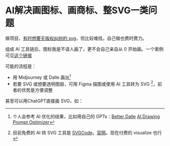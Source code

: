 # AI解决画图标、画商标、整SVG一类问题

<script setup>
    import TQ from "../../../public/three_question.vue";
</script>

[//]: # (TODO：embed jike)
做项目，[有时想要无版权纠纷的 svg](https://m.okjike.com/originalPosts/64119eac45b1c44fea7bd84f?s=ewoidSI6ICI1ZWUwNzM1OWNjZTJmNDAwMTcwMzkyYmIiCn0=)，但比较难找，自己做也费时费力。

组成 AI 工具链后，图标我是不请人画了，更不会自己亲自从 0 开始画。一个案例可见[这个链接](https://m.okjike.com/originalPosts/65cebceb3624666324bcdf24?s=ewoidSI6ICI1ZWUwNzM1OWNjZTJmNDAwMTcwMzkyYmIiCn0=)

可能的流程是：

- 用 Midjourney 或 Dalle 画出[^2]
- 若要 SVG 或想要透明图层，可用 Figma 描图或使用 AI 工具转为 SVG [^1]，前者的优势是方便调整

甚至可以用ChatGPT直接画 SVG，如：

<TQ />


[^1]: 目前免费的 AI 转 SVG 工具是 [SVGCode](https://github.com/tomayac/SVGcode)，[官网](https://svgco.de/)。现在付费的 visualize 也行

[^2]: 个人会参考 AI 优化的结果，比如用自己的 GPTs：[Better Dalle](https://chat.openai.com/g/g-mFkQwa1cQ-betterdalle)  [AI Drawing Prompt Optimizer](https://chat.openai.com/g/g-53PrTHvwM-ai-drawing-prompt-optimizer)
